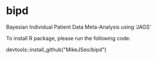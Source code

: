 # bipd
Bayesian Individual Patient Data Meta-Analysis using 'JAGS' 

To install R package, please run the following code: 

devtools::install_github("MikeJSeo/bipd")
